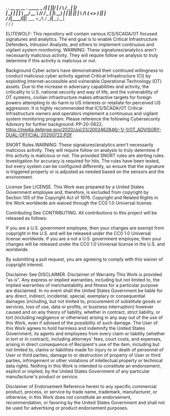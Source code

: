 ___________.__  .__  __         __      __      .__   _____ 
\_   _____/|  | |__|/  |_  ____/  \    /  \____ |  |_/ ____\
 |    __)_ |  | |  \   __\/ __ \   \/\/   /  _ \|  |\   __\ 
 |        \|  |_|  ||  | \  ___/\        (  <_> )  |_|  |   
/_______  /|____/__||__|  \___  >\__/\  / \____/|____/__|   
        \/                    \/      \/                    


ELITEWOLF:
This repository will contain various ICS/SCADA/OT focused signatures and analytics. The end goal is to enable Critical Infrastructure Defenders, Intrusion Analysts, and others to implement continuous and vigilant system monitoring.
WARNING: These signatures/analytics aren't necessarily malicious activity. They will require follow on analysis to truly determine if this activity is malicious or not. 


Background
Cyber actors have demonstrated their continued willingness to conduct malicious cyber activity
against Critical Infrastructure (CI) by exploiting Internet-accessible and vulnerable Operational Technology (OT) assets. Due to the
increase in adversary capabilities and activity, the criticality to U.S. national security and way of life, and the vulnerability
of OT systems, civilian infrastructure makes attractive targets for foreign powers attempting to do harm to US interests or
retaliate for perceived US aggression. It is highly recommended that ICS/SCADA/OT Critical Infrastructure owners and operators implement a continuous and vigilant system monitoring program. 
Please reference the following Cybersecurity Advisory for further background: PP-20-0622, https://media.defense.gov/2020/Jul/23/2002462846/-1/-1/OT_ADVISORY-DUAL-OFFICIAL-20200722.PDF


SNORT Rules
WARNING: These signatures/analytics aren't necessarily malicious activity. They will require follow on analysis to truly determine if this activity is malicious or not. The provided SNORT rules are alerting rules. Investigation for accuracy is required for hits. The rules have been tested, but every system can be configured differently, so ensure that the signature is triggered properly or is adjusted as needed based on the sensors and the environment.



License
See LICENSE.
This Work was prepared by a United States Government employee and, therefore, is excluded from copyright by Section 105 of the Copyright Act of 1976.
Copyright and Related Rights in the Work worldwide are waived through the CC0 1.0 Universal license.


Contributing
See CONTRIBUTING.
All contributions to this project will be released as follows:

If you are a U.S. government employee, then your changes are exempt from copyright in the U.S. and will be released under the CC0 1.0 Universal license worldwide.
If you are a not a U.S. government employee, then your changes will be released under the CC0 1.0 Universal license in the U.S. and worldwide.

By submitting a pull request, you are agreeing to comply with this waiver of copyright interest.


Disclaimer
See DISCLAIMER.
Disclaimer of Warranty
This Work is provided "as is". Any express or implied warranties, including but not limited to, the implied warranties of merchantability and fitness for a particular purpose are disclaimed. In no event shall the United States Government be liable for any direct, indirect, incidental, special, exemplary or consequential damages (including, but not limited to, procurement of substitute goods or services, loss of use, data or profits, or business interruption) however caused and on any theory of liability, whether in contract, strict liability, or tort (including negligence or otherwise) arising in any way out of the use of this Work, even if advised of the possibility of such damage.
The User of this Work agrees to hold harmless and indemnify the United States Government, its agents and employees from every claim or liability (whether in tort or in contract), including attorneys' fees, court costs, and expenses, arising in direct consequence of Recipient's use of the item, including but not limited to, claims or liabilities made for injury to or death of personnel of User or third parties, damage to or destruction of property of User or third parties, infringement or other violations of intellectual property or technical data rights.
Nothing in this Work is intended to constitute an endorsement, explicit or implied, by the United States Government of any particular manufacturer's product or service.

Disclaimer of Endorsement
Reference herein to any specific commercial product, process, or service by trade name, trademark, manufacturer, or otherwise, in this Work does not constitute an endorsement, recommendation, or favoring by the United States Government and shall not be used for advertising or product endorsement purposes.
